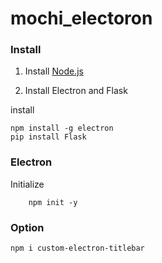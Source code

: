 # mochi_electoron

### Install

1. Install [Node.js](https://nodejs.org/ja/)

2. Install Electron and Flask

install

    npm install -g electron
    pip install Flask


### Electron

Initialize

        npm init -y

### Option

    npm i custom-electron-titlebar
